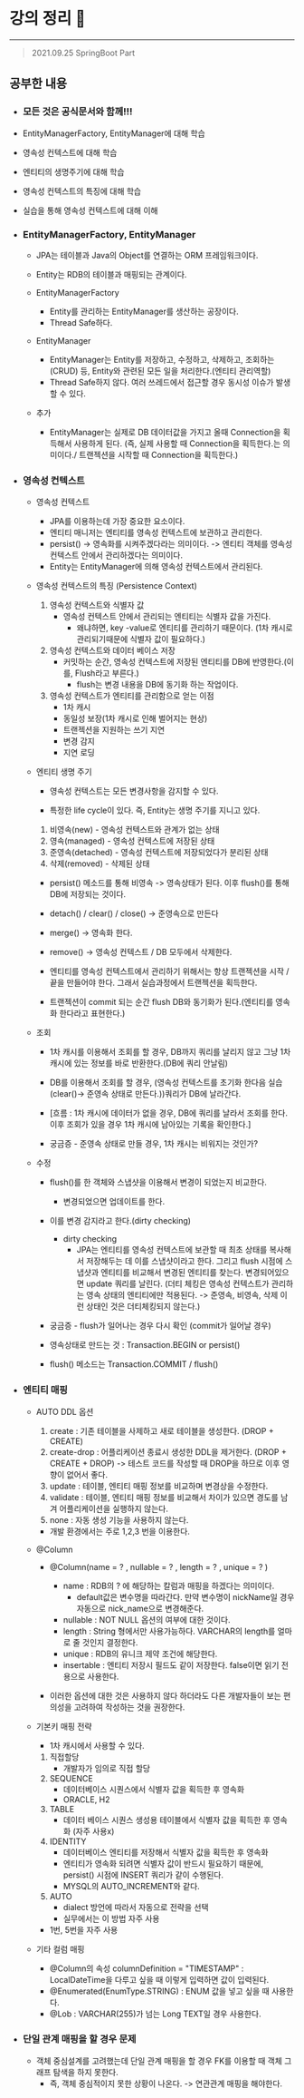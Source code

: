 # 강의 정리 🚀
___

> 2021.09.25 SpringBoot Part

## 공부한 내용

- ### 모든 것은 공식문서와 함께!!! ###
- EntityManagerFactory, EntityManager에 대해 학습
- 영속성 컨텍스트에 대해 학습
- 엔티티의 생명주기에 대해 학습
- 영속성 컨텍스트의 특징에 대해 학습
- 실습을 통해 영속성 컨텍스트에 대해 이해

- ### EntityManagerFactory, EntityManager
    - JPA는 테이블과 Java의 Object를 연결하는 ORM 프레임워크이다.
    - Entity는 RDB의 테이블과 매핑되는 관계이다.
    
    - EntityManagerFactory
        - Entity를 관리하는 EntityManager를 생산하는 공장이다.
        - Thread Safe하다.
    - EntityManager
        - EntityManager는 Entity를 저장하고, 수정하고, 삭제하고, 조회하는 (CRUD) 등, Entity와 관련된 모든 일을 처리한다.(엔티티 관리역할)
        - Thread Safe하지 않다. 여러 쓰레드에서 접근할 경우 동시성 이슈가 발생할 수 있다. 
    
    - 추가
        - EntityManager는 실제로 DB 데이터값을 가지고 올때 Connection을 획득해서 사용하게 된다. (즉, 실제 사용할 때 Connection을 획득한다.는 의미이다./ 트랜젝션을 시작할 때 Connection을 획득한다.)

- ### 영속성 컨텍스트 ###
    - 영속성 컨텍스트
        - JPA를 이용하는데 가장 중요한 요소이다.
        - 엔티티 매니저는 엔티티를 영속성 컨텍스트에 보관하고 관리한다.
        - persist() -> 영속화를 시켜주겠다라는 의미이다. -> 엔티티 객체를 영속성 컨텍스트 안에서 관리하겠다는 의미이다.
        - Entity는 EntityManager에 의해 영속성 컨텍스트에서 관리된다.

    - 영속성 컨텍스트의 특징 (Persistence Context)
        1. 영속성 컨텍스트와 식별자 값
            - 영속성 컨텍스트 안에서 관리되는 엔티티는 식별자 값을 가진다.
                - 왜냐하면, key -value로 엔티티를 관리하기 때문이다. (1차 캐시로 관리되기때문에 식별자 값이 필요하다.)
        2. 영속성 컨텍스트와 데이터 베이스 저장
            - 커밋하는 순간, 영속성 컨텍스트에 저장된 엔티티를 DB에 반영한다.(이를, Flush라고 부른다.)
                - flush는 변경 내용을 DB에 동기화 하는 작업이다.
        3. 영속성 컨텍스트가 엔티티를 관리함으로 얻는 이점
            - 1차 캐시
            - 동일성 보장(1차 캐시로 인해 벌어지는 현상)
            - 트랜젝션을 지원하는 쓰기 지연
            - 변경 감지
            - 지연 로딩

    - 엔티티 생명 주기
        - 영속성 컨텍스트는 모든 변경사항을 감지할 수 있다.

        - 특정한 life cycle이 있다. 즉, Entity는 생명 주기를 지니고 있다.
        1. 비영속(new) - 영속성 컨텍스트와 관계가 없는 상태 
        2. 영속(managed) - 영속성 컨텍스트에 저장된 상태
        3. 준영속(detached) - 영속성 컨텍스트에 저장되었다가 분리된 상태
        4. 삭제(removed) - 삭제된 상태

        - persist() 메소드를 통해 비영속 -> 영속상태가 된다. 이후 flush()를 통해 DB에 저장되는 것이다.
        - detach() / clear() / close() -> 준영속으로 만든다
        - merge() -> 영속화 한다.
        - remove() -> 영속성 컨텍스트 / DB 모두에서 삭제한다.

        - 엔티티를 영속성 컨텍스트에서 관리하기 위해서는 항상 트랜젝션을 시작 / 끝을 만들어야 한다. 그래서 실습과정에서 트랜젝션을 획득한다.
        - 트랜젝션이 commit 되는 순간 flush DB와 동기화가 된다.(엔티티를 영속화 한다라고 표현한다.)


    - 조회
        - 1차 캐시를 이용해서 조회를 할 경우, DB까지 쿼리를 날리지 않고 그냥 1차 캐시에 있는 정보를 바로 반환한다.(DB에 쿼리 안날림)
        - DB를 이용해서 조회를 할 경우, (영속성 컨텍스트를 초기화 한다음 실습(clear()-> 준영속 상태로 만든다.))쿼리가 DB에 날라간다.
        - [흐름 : 1차 캐시에 데이터가 없을 경우, DB에 쿼리를 날라서 조회를 한다. 이후 조회가 있을 경우 1차 캐시에 남아있는 기록을 확인한다.]

        - 궁금증 - 준영속 상태로 만들 경우, 1차 캐시는 비워지는 것인가?

    - 수정
        - flush()를 한 객체와 스냅샷을 이용해서 변경이 되었는지 비교한다.
            - 변경되었으면 업데이트를 한다.
        - 이를 변경 감지라고 한다.(dirty checking)
            - dirty checking
                - JPA는 엔티티를 영속성 컨텍스트에 보관할 때 최초 상태를 복사해서 저장해두는 데 이를 스냅샷이라고 한다. 그리고 flush 시점에 스냅샷과 엔티티를 비교해서 변경된 엔티티를 찾는다. 변경되어있으면 update 쿼리를 날린다.
                (더티 체킹은 영속성 컨텍스트가 관리하는 영속 상태의 엔티티에만 적용된다. -> 준영속, 비영속, 삭제 이런 상태인 것은 더티체킹되지 않는다.)

        - 궁금증 - flush가 일어나는 경우 다시 확인 (commit가 일어날 경우)
        - 영속상태로 만드는 것 : Transaction.BEGIN or persist() 
        - flush() 메소드는 Transaction.COMMIT / flush() 
    
- ### 엔티티 매핑 ###

    - AUTO DDL 옵션
        1. create : 기존 테이블을 사제하고 새로 테이블을 생성한다. (DROP + CREATE)
        2. create-drop : 어플리케이션 종료시 생성한 DDL을 제거한다. (DROP + CREATE + DROP) -> 테스트 코드를 작성할 때 DROP을 하므로 이후 영향이 없어서 좋다.
        3. update : 테이블, 엔티티 매핑 정보를 비교하며 변경상을 수정한다.
        4. validate : 테이블, 엔티티 매핑 정보를 비교해서 차이가 있으면 경도를 남겨 어플리케이션을 실행하지 않는다.
        5. none : 자동 생성 기능을 사용하지 않는다.
        - 개발 환경에서는 주로 1,2,3 번을 이용한다. 

    - @Column
        - @Column(name = ? , nullable = ? , length = ? , unique = ? )
            - name : RDB의 ? 에 해당하는 칼럼과 매핑을 하겠다는 의미이다.  
                - default값은 변수명을 따라간다. 만약 변수명이 nickName일 경우 자동으로 nick_name으로 변경해준다.
            - nullable : NOT NULL 옵션의 여부에 대한 것이다.
            - length : String 형에서만 사용가능하다. VARCHAR의 length를 얼마로 줄 것인지 결정한다.
            - unique : RDB의 유니크 제약 조건에 해당한다. 
            - insertable : 엔티티 저장시 필드도 같이 저장한다. false이면 읽기 전용으로 사용한다.

        - 이러한 옵션에 대한 것은 사용하지 않다 하더라도 다른 개발자들이 보는 편의성을 고려하여 작성하는 것을 권장한다.

    - 기본키 매핑 전략
        - 1차 캐시에서 사용할 수 있다.
        1. 직접할당
            - 개발자가 임의로 직접 할당
        2. SEQUENCE
            - 데이터베이스 시퀀스에서 식별자 값을 획득한 후 영속화
            - ORACLE, H2
        3. TABLE
            - 데이터 베이스 시퀀스 생성용 테이블에서 식별자 값을 획득한 후 영속화 (자주 사용x)
        4. IDENTITY
            - 데이터베이스 엔티티를 저장해서 식별자 값을 획득한 후 영속화
            - 엔티티가 영속화 되려면 식별자 값이 반드시 필요하기 때문에, persist() 시점에 INSERT 쿼리가 같이 수행된다.
            - MYSQL의 AUTO_INCREMENT와 같다.
        5. AUTO
            - dialect 방언에 따라서 자동으로 전략을 선택
            - 실무에서는 이 방법 자주 사용
        - 1번, 5번을 자주 사용
    
    - 기타 컬럼 매핑
        - @Column의 속성 columnDefinition = "TIMESTAMP" : LocalDateTime을 다루고 싶을 때 이렇게 입력하면 값이 입력된다.
        - @Enumerated(EnumType.STRING) : ENUM 값을 넣고 싶을 때 사용한다.
        - @Lob : VARCHAR(255)가 넘는 Long TEXT일 경우 사용한다.

- ### 단일 관계 매핑을 할 경우 문제 ###
    - 객체 중심설계를 고려했는데 단일 관계 매핑을 할 경우 FK를 이용할 때 객체 그래프 탐색을 하지 못한다. 
        - 즉, 객체 중심적이지 못한 상황이 나온다. -> 연관관계 매핑을 해야한다.